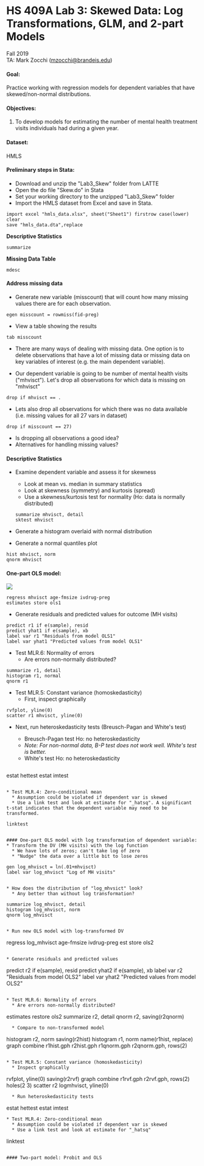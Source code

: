 # HS 409A Lab 3: Skewed Data: Log Transformations, GLM, and 2-part Models
Fall 2019  
TA: Mark Zocchi (mzocchi@brandeis.edu)  

#### Goal: 
Practice working with regression models for dependent variables that have skewed/non-normal distributions.

#### Objectives: 
1. To develop models for estimating the number of mental health treatment visits individuals had during a given year. 

#### Dataset: 
HMLS

#### Preliminary steps in Stata:  
* Download and unzip the "Lab3_Skew" folder from LATTE  
* Open the do file "Skew.do" in Stata  
* Set your working directory to the unzipped "Lab3_Skew" folder
* Import the HMLS dataset from Excel and save in Stata.

```
import excel "hmls_data.xlsx", sheet("Sheet1") firstrow case(lower) clear
save "hmls_data.dta",replace
```
**Descriptive Statistics** 

```
summarize
```
**Missing Data Table**

```
mdesc
```
#### Address missing data
* Generate new variable (misscount) that will count how many missing values there are for each observation. 
```
egen misscount = rowmiss(fid-preg)
```
* View a table showing the results
```
tab misscount
```
* There are many ways of dealing with missing data. One option is to delete observations that have a lot of missing data or missing data on key variables of interest (e.g. the main dependent variable). 

*	Our dependent variable is going to be number of mental health visits ("mhvisct"). Let's drop all observations for which data is missing on "mhvisct"
```
drop if mhvisct == .
```
*	Lets also drop all observations for which there was no data available
(i.e. missing values for all 27 vars in dataset)
```
drop if misscount == 27)
```

* Is dropping all observations a good idea?
* Alternatives for handling missing values?

#### Descriptive Statistics
* Examine dependent variable and assess it for skewness
  * Look at mean vs. median in summary statistics
  * Look at skewness (symmetry) and kurtosis (spread)
  * Use a skewness/kurtosis test for normality (Ho: data is normally distributed)

  ```
  summarize mhvisct, detail
  sktest mhvisct
  ```
* Generate a histogram overlaid with normal distribution
* Generate a normal quantiles plot
```
hist mhvisct, norm
qnorm mhvisct
```

#### One-part OLS model:
<img src="http://latex.codecogs.com/gif.download?%5Cinline%20MentalHlthVisit%20%3D%20%5Cbeta%20_0%20+%20X%5Cbeta%20+%20%5Cmu" />  

```
regress mhvisct age-fmsize ivdrug-preg
estimates store ols1
```
* Generate residuals and predicted values for outcome (MH visits)

```
predict r1 if e(sample), resid
predict yhat1 if e(sample), xb
label var r1 "Residuals from model OLS1"
label var yhat1 "Predicted values from model OLS1"
```

* Test MLR.6: Normality of errors  
  * Are errors non-normally distributed?
```
summarize r1, detail
histogram r1, normal
qnorm r1
```	

* Test MLR.5: Constant variance (homoskedasticity)
	* First, inspect graphically
```
rvfplot, yline(0)
scatter r1 mhvisct, yline(0)
```
	
  * Next, run heteroskedasticity tests (Breusch-Pagan and White's test)
    * Breusch-Pagan test Ho: no heteroskedasticity
    * *Note: For non-normal data, B-P test does not work well. White's test is better.*
    * White's test Ho: no heteroskedasticity 

    ```
estat hettest 
estat imtest
```

* Test MLR.4: Zero-conditional mean
  * Assumption could be violated if dependent var is skewed
  * Use a link test and look at estimate for "_hatsq". A significant t-stat indicates that the dependent variable may need to be transformed.
```
	linktest
```

#### One-part OLS model with log transformation of dependent variable:
* Transform the DV (MH visits) with the log function 
  * We have lots of zeros; can't take log of zero
  * "Nudge" the data over a little bit to lose zeros
```
	gen log_mhvisct = ln(.01+mhvisct)
	label var log_mhvisct "Log of MH visits"
```

* How does the distribution of "log_mhvsict" look?
  * Any better than without log transformation?
```
	summarize log_mhvisct, detail
	histogram log_mhvisct, norm
	qnorm log_mhvisct
```

* Run new OLS model with log-transformed DV
```
regress log_mhvisct age-fmsize ivdrug-preg
est store ols2
```

* Generate residuals and predicted values
```
predict r2 if e(sample), resid
predict yhat2 if e(sample), xb
label var r2 "Residuals from model OLS2"
label var yhat2 "Predicted values from model OLS2"
```

* Test MLR.6: Normality of errors
  * Are errors non-normally distributed?
```
estimates restore ols2
summarize r2, detail
qnorm r2, saving(r2qnorm)
```
  * Compare to non-transformed model
```
histogram r2, norm saving(r2hist)
histogram r1, norm name(r1hist, replace)
graph combine r1hist.gph r2hist.gph r1qnorm.gph r2qnorm.gph, rows(2)
```

* Test MLR.5: Constant variance (homoskedasticity)
  * Inspect graphically
```
rvfplot, yline(0) saving(r2rvf)
graph combine r1rvf.gph r2rvf.gph, rows(2) holes(2 3)
scatter r2 logmhvisct, yline(0)
```
  * Run heteroskedasticity tests
```
estat hettest
estat imtest
```
* Test MLR.4: Zero-conditional mean
  * Assumption could be violated if dependent var is skewed
  * Use a link test and look at estimate for "_hatsq" 
```
linktest
```

#### Two-part model: Probit and OLS
